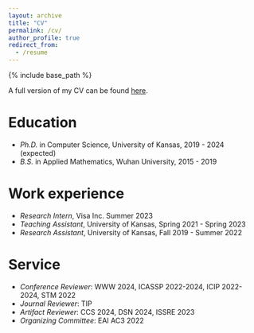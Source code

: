 ```yaml
---
layout: archive
title: "CV"
permalink: /cv/
author_profile: true
redirect_from:
  - /resume
---
```


{% include base_path %}

A full version of my CV can be found [here](http://liuzey.github.io/files/cv.pdf).

Education
======
* *Ph.D.* in Computer Science, University of Kansas, 2019 - 2024 (expected)
* *B.S.* in Applied Mathematics, Wuhan University, 2015 - 2019

Work experience
======
* *Research Intern*, Visa Inc. Summer 2023
* *Teaching Assistant*, University of Kansas, Spring 2021 - Spring 2023
* *Research Assistant*, University of Kansas, Fall 2019 - Summer 2022
  
Service
======
* *Conference Reviewer*: WWW 2024, ICASSP 2022-2024, ICIP 2022-2024, STM 2022
* *Journal Reviewer*: TIP
* *Artifact Reviewer*: CCS 2024, DSN 2024, ISSRE 2023
* *Organizing Committee*: EAI AC3 2022
